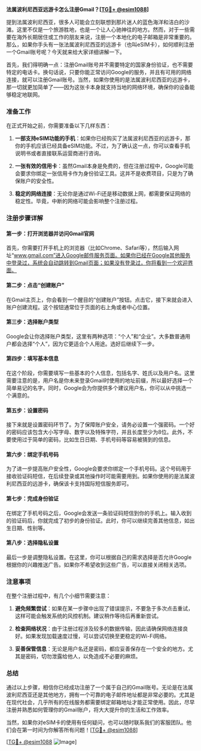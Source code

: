 **法属波利尼西亚远游卡怎么注册Gmail？[[TG💪+ @esim1088](https://t.me/s/esim1088)]**

提到法属波利尼西亚，很多人可能会立刻联想到那片迷人的蓝色海洋和洁白的沙滩。这里不仅是一个旅游胜地，也是一个让人心驰神往的地方。然而，对于一些需要在海外长期居住或工作的朋友来说，注册一个本地化的电子邮箱是非常重要的。那么，如果你手头有一张法属波利尼西亚的远游卡（也叫eSIM卡），如何顺利注册一个Gmail账号呢？今天就来给大家详细讲解一下。

首先，我们得明确一点：注册Gmail账号并不需要特定的国家身份验证，也不需要特定的电话卡。换句话说，只要你能正常访问Google的服务，并且有可用的网络连接，就可以注册Gmail账号。当然，如果你使用的是法属波利尼西亚的远游卡，那一切就更加简单了——因为这张卡本身就支持当地的网络环境，确保你的设备能够稳定地联网。

### 准备工作

在正式开始之前，你需要准备以下几样东西：

1. **一部支持eSIM功能的手机**：如果你已经购买了法属波利尼西亚的远游卡，那你的手机应该已经具备eSIM功能。不过，为了确认这一点，你可以查看手机说明书或者直接联系运营商进行咨询。
   
2. **一张有效的信用卡**：虽然Gmail本身是免费的，但在注册过程中，Google可能会要求你绑定一张信用卡作为身份验证工具。这并不是收费项目，只是为了确保账户的安全性。

3. **稳定的网络连接**：无论你是通过Wi-Fi还是移动数据上网，都需要保证网络的稳定性。毕竟，中断的网络可能会影响整个注册过程。

### 注册步骤详解

#### 第一步：打开浏览器并访问Gmail官网

首先，你需要打开手机上的浏览器（比如Chrome、Safari等），然后输入网址“www.gmail.com”进入Google邮件服务页面。如果你已经在Google其他服务中登录过，系统会自动跳转到Gmail页面；如果没有登录过，你将看到一个欢迎界面。

#### 第二步：点击“创建账户”

在Gmail主页上，你会看到一个醒目的“创建账户”按钮。点击它，接下来就会进入账户创建流程。这个按钮通常位于页面的右上角或者中心位置。

#### 第三步：选择账户类型

Google会让你选择账户类型，这里有两种选项：“个人”和“企业”。大多数普通用户都会选择“个人”，因为它更适合个人用途。选好后继续下一步。

#### 第四步：填写基本信息

在这个阶段，你需要填写一些基本的个人信息，包括名字、姓氏以及用户名。这里需要注意的是，用户名是你未来登录Gmail时使用的地址前缀，所以最好选择一个简单易记的名字。同时，Google会为你提供多个建议用户名，你可以从中挑选一个满意的。

#### 第五步：设置密码

接下来就是设置密码环节了。为了保障账户安全，请务必设置一个强密码。一个好的密码应该包含大小写字母、数字以及特殊字符，并且长度至少为8位。此外，不要使用过于简单的密码，比如生日日期、手机号码等容易被猜到的信息。

#### 第六步：绑定手机号码

为了进一步提高账户安全性，Google会要求你绑定一个手机号码。这个号码用于接收验证码短信，在后续登录或其他操作时可能需要用到。如果你使用的是法属波利尼西亚的远游卡，确保该卡支持国际短信服务即可。

#### 第七步：完成身份验证

在绑定了手机号码之后，Google会发送一条验证码短信到你的手机上。输入收到的验证码后，你就完成了初步的身份验证。此时，你可以继续完善其他信息，如出生日期、性别等。

#### 第八步：选择隐私设置

最后一步是调整隐私设置。在这里，你可以根据自己的需求选择是否允许Google根据你的兴趣推送广告。如果你不希望收到这些广告，可以直接关闭相关选项。

### 注意事项

在整个注册过程中，有几个小细节需要注意：

1. **避免频繁尝试**：如果在某一步骤中出现了错误提示，不要急于多次点击重试，这样可能会触发系统的风控机制。建议稍作等待后再重新尝试。

2. **检查网络状况**：由于注册过程涉及较多的数据传输，因此请确保网络连接良好。如果发现加载速度过慢，可以尝试切换至更稳定的Wi-Fi网络。

3. **妥善保管信息**：无论是用户名还是密码，都应妥善保存在一个安全的地方。尤其是密码，切勿泄露给他人，以免造成不必要的麻烦。

### 总结

通过以上步骤，相信你已经成功注册了一个属于自己的Gmail账号。无论是在法属波利尼西亚还是其他地方，拥有一个可靠的电子邮件地址都是非常必要的。尤其是在现代社会，几乎所有的在线服务都需要绑定邮箱地址才能正常使用。因此，尽早注册并熟悉如何管理你的Gmail账户，将大大提升你的生活和工作效率。

当然，如果你对eSIM卡的使用有任何疑问，也可以随时联系我们的客服团队。他们会在第一时间为你解答所有问题！[[TG💪+ @esim1088](https://t.me/s/esim1088)]

[[TG💪+ @esim1088](https://t.me/s/esim1088) ![Image](https://i.postimg.cc/4NQfJmqS/Snipaste-2025-05-13-00-14-12.png)]